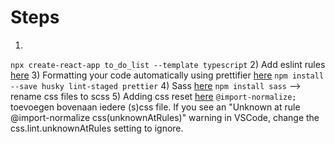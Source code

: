 # Steps

1) 
`npx create-react-app to_do_list --template typescript`
2) Add eslint rules [here](https://create-react-app.dev/docs/setting-up-your-editor/#extending-or-replacing-the-default-eslint-config)
3) Formatting your code automatically using prettifier [here](https://create-react-app.dev/docs/setting-up-your-editor/#formatting-code-automatically)
`npm install --save husky lint-staged prettier`
4) Sass [here](https://create-react-app.dev/docs/adding-a-sass-stylesheet)
`npm install sass` --> rename css files to scss
5) Adding css reset [here](https://create-react-app.dev/docs/adding-css-reset)
`@import-normalize;` toevoegen bovenaan iedere (s)css file.
   If you see an "Unknown at rule @import-normalize css(unknownAtRules)" warning in VSCode, change the css.lint.unknownAtRules setting to ignore.